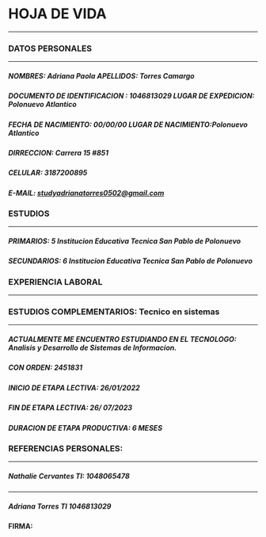  # HOJA DE VIDA 
 ------

### DATOS PERSONALES 
--------------
##### NOMBRES:  Adriana Paola     APELLIDOS: Torres Camargo 
##### DOCUMENTO DE IDENTIFICACION :  1046813029     LUGAR DE EXPEDICION: Polonuevo Atlantico 
##### FECHA DE NACIMIENTO:  00/00/00     LUGAR DE NACIMIENTO:Polonuevo Atlantico 
##### DIRRECCION: Carrera 15 #851 
##### CELULAR: 3187200895 
##### E-MAIL: studyadrianatorres0502@gmail.com 
### ESTUDIOS 
-------------
##### PRIMARIOS: 5 Institucion Educativa Tecnica San Pablo de Polonuevo 
##### SECUNDARIOS: 6 Institucion Educativa Tecnica San Pablo de Polonuevo
### EXPERIENCIA LABORAL
------------
### ESTUDIOS COMPLEMENTARIOS: Tecnico en sistemas 
-----------------
##### ACTUALMENTE ME ENCUENTRO ESTUDIANDO EN EL TECNOLOGO: Analisis y Desarrollo de Sistemas de Informacion.
##### CON ORDEN: 2451831
##### INICIO DE ETAPA LECTIVA: 26/01/2022
##### FIN DE ETAPA LECTIVA: 26/ 07/2023 
##### DURACION DE ETAPA PRODUCTIVA: 6 MESES 
### REFERENCIAS PERSONALES: 
--------
##### Nathalie Cervantes  TI: 1048065478
--------
##### Adriana Torres  TI 1046813029
#### FIRMA: 

